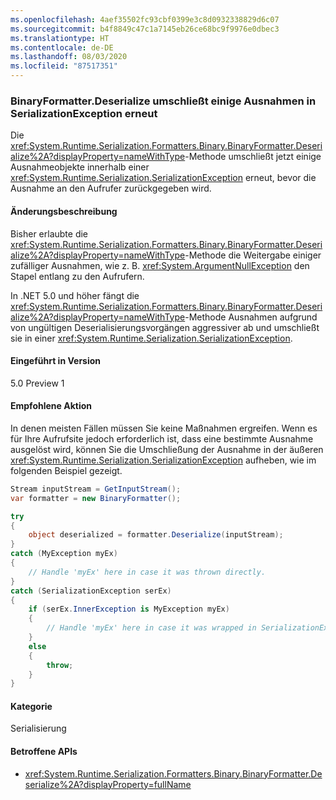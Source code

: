 ```yaml
---
ms.openlocfilehash: 4aef35502fc93cbf0399e3c8d0932338829d6c07
ms.sourcegitcommit: b4f8849c47c1a7145eb26ce68bc9f9976e0dbec3
ms.translationtype: HT
ms.contentlocale: de-DE
ms.lasthandoff: 08/03/2020
ms.locfileid: "87517351"
---
```

### <a name="binaryformatterdeserialize-rewraps-some-exceptions-in-serializationexception"></a>BinaryFormatter.Deserialize umschließt einige Ausnahmen in SerializationException erneut

Die <xref:System.Runtime.Serialization.Formatters.Binary.BinaryFormatter.Deserialize%2A?displayProperty=nameWithType>-Methode umschließt jetzt einige Ausnahmeobjekte innerhalb einer <xref:System.Runtime.Serialization.SerializationException> erneut, bevor die Ausnahme an den Aufrufer zurückgegeben wird.

#### <a name="change-description"></a>Änderungsbeschreibung

Bisher erlaubte die <xref:System.Runtime.Serialization.Formatters.Binary.BinaryFormatter.Deserialize%2A?displayProperty=nameWithType>-Methode die Weitergabe einiger zufälliger Ausnahmen, wie z. B. <xref:System.ArgumentNullException> den Stapel entlang zu den Aufrufern.

In .NET 5.0 und höher fängt die <xref:System.Runtime.Serialization.Formatters.Binary.BinaryFormatter.Deserialize%2A?displayProperty=nameWithType>-Methode Ausnahmen aufgrund von ungültigen Deserialisierungsvorgängen aggressiver ab und umschließt sie in einer <xref:System.Runtime.Serialization.SerializationException>.

#### <a name="version-introduced"></a>Eingeführt in Version

5.0 Preview 1

#### <a name="recommended-action"></a>Empfohlene Aktion

In denen meisten Fällen müssen Sie keine Maßnahmen ergreifen. Wenn es für Ihre Aufrufsite jedoch erforderlich ist, dass eine bestimmte Ausnahme ausgelöst wird, können Sie die Umschließung der Ausnahme in der äußeren <xref:System.Runtime.Serialization.SerializationException> aufheben, wie im folgenden Beispiel gezeigt.

```csharp
Stream inputStream = GetInputStream();
var formatter = new BinaryFormatter();

try
{
    object deserialized = formatter.Deserialize(inputStream);
}
catch (MyException myEx)
{
    // Handle 'myEx' here in case it was thrown directly.
}
catch (SerializationException serEx)
{
    if (serEx.InnerException is MyException myEx)
    {
        // Handle 'myEx' here in case it was wrapped in SerializationException.
    }
    else
    {
        throw;
    }
}
```

#### <a name="category"></a>Kategorie

Serialisierung

#### <a name="affected-apis"></a>Betroffene APIs

- <xref:System.Runtime.Serialization.Formatters.Binary.BinaryFormatter.Deserialize%2A?displayProperty=fullName>

<!--

#### Affected APIs

- `Overload:System.Runtime.Serialization.Formatters.Binary.BinaryFormatter.Deserialize`

-->
